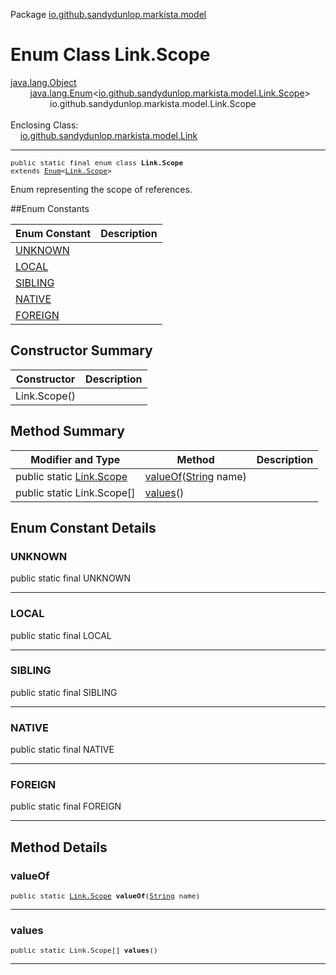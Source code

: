 Package [io.github.sandydunlop.markista.model](index.md)

# Enum Class Link.Scope
[java.lang.Object](https://docs.oracle.com/en/java/javase/24/docs/api/java.base/java/lang/Object.html)<br/>
        [java.lang.Enum](https://docs.oracle.com/en/java/javase/24/docs/api/java.base/java/lang/Enum.html)<[io.github.sandydunlop.markista.model.Link.Scope](Link.Scope.md)><br/>
                io.github.sandydunlop.markista.model.Link.Scope<br/>
<br/>
Enclosing Class:<br/>
    [io.github.sandydunlop.markista.model.Link](Link.md)


----

<span style="font-family: monospace; font-size: 80%;">public static final enum class __Link.Scope__<br/>extends [Enum](https://docs.oracle.com/en/java/javase/24/docs/api/java.base/java/lang/Enum.html)<[Link.Scope](Link.Scope.md)>
</span>

Enum representing the scope of references.


##Enum Constants

| Enum Constant       | Description |
|---------------------|-------------|
| [UNKNOWN](#unknown) |             |
| [LOCAL](#local)     |             |
| [SIBLING](#sibling) |             |
| [NATIVE](#native)   |             |
| [FOREIGN](#foreign) |             |



## Constructor Summary

| Constructor  | Description |
|--------------|-------------|
| Link.Scope() |             |



## Method Summary

| Modifier and Type                         | Method                                                                                                                 | Description |
|-------------------------------------------|------------------------------------------------------------------------------------------------------------------------|-------------|
| public static [Link.Scope](Link.Scope.md) | [valueOf](#valueof)([String](https://docs.oracle.com/en/java/javase/24/docs/api/java.base/java/lang/String.html) name) |             |
| public static Link.Scope\[]               | [values](#values)()                                                                                                    |             |



## Enum Constant Details

### UNKNOWN

public static final  UNKNOWN




---

### LOCAL

public static final  LOCAL




---

### SIBLING

public static final  SIBLING




---

### NATIVE

public static final  NATIVE




---

### FOREIGN

public static final  FOREIGN




---


## Method Details

### valueOf

<span style="font-family: monospace; font-size: 80%;">public static [Link.Scope](Link.Scope.md) __valueOf__([String](https://docs.oracle.com/en/java/javase/24/docs/api/java.base/java/lang/String.html) name)</span>




---

### values

<span style="font-family: monospace; font-size: 80%;">public static Link.Scope\[] __values__()</span>




---

